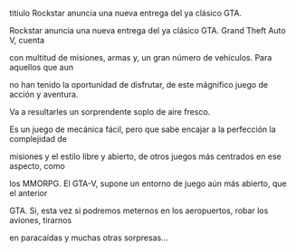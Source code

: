 

titiulo Rockstar anuncia una nueva entrega del ya clásico GTA.



Rockstar anuncia una nueva entrega del ya clásico GTA. Grand Theft Auto V, cuenta

con multitud de misiones, armas y, un gran número de vehículos. Para aquellos que aun

no han tenido la oportunidad de disfrutar, de este mágnifico juego de acción y aventura.

Va a resultarles un sorprendente soplo de aire fresco.


Es un juego de mecánica fácil, pero que sabe encajar a la perfección la complejidad de

misiones y el estilo libre y abierto, de otros juegos más centrados en ese aspecto, como

los MMORPG. El GTA-V, supone un entorno de juego aún más abierto, que el anterior

GTA. Si, esta vez si podremos meternos en los aeropuertos, robar los aviones, tirarnos

en paracaídas y muchas otras sorpresas...









